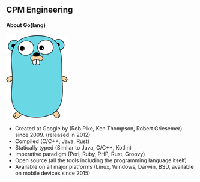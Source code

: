 CPM Engineering
---

#### About Go(lang)

![alt text](./assets/gopher.png "Gopher")

* Created at Google by (Rob Pike, Ken Thompson, Robert Griesemer) since 2009.
(released in 2012)
* Compiled (C/C++, Java, Rust)
* Statically typed (Similar to Java, C/C++, Kotlin)
* Imperative paradigm (Perl, Ruby, PHP, Rust, Groovy)
* Open source (all the tools including the programming language itself)
* Available on all major platforms (Linux, Windows, Darwin, BSD, available on
  mobile devices since 2015)
